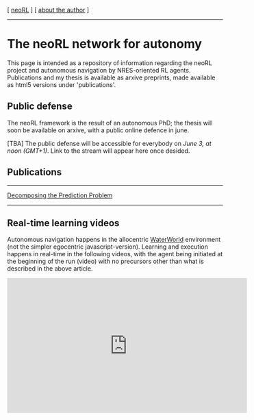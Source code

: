 [ [neoRL](index) ]        [ [about the author](./about_the_author.md) ]

-------------------------------------------------------------------

# The neoRL network for autonomy 

This page is intended as a repository of information regarding the neoRL project and autonomous navigation by NRES-oriented RL agents.
Publications and my thesis is available as arxive preprints, made available as html5 versions under 'publications'.

## Public defense
The neoRL framework is the result of an autonomous PhD; the thesis will soon be available on arxive, with a public online defence in june.

[TBA] The public defense will be accessible for everybody on *June 3, at noon (GMT+1)*. Link to the stream will appear here once desided.

## Publications

---------------------------------------

[Decomposing the Prediction Problem](https://ar5iv.org/html/2106.15868)


---------------------------------------

## Real-time learning videos
Autonomous navigation happens in the allocentric [WaterWorld](https://pygame-learning-environment.readthedocs.io/en/latest/user/games/waterworld.html) environment (not the simpler egocentric javascript-version). 
Learning and execution happens in real-time in the following videos, with the agent being initiated at the beginning of the run (video) with no precursors other than what is described in the above article. 

<iframe width="560" height="315" src="https://www.youtube.com/embed/ZyvxaMnm92s" title="YouTube video player" frameborder="0" allow="accelerometer; autoplay; clipboard-write; encrypted-media; gyroscope; picture-in-picture" allowfullscreen></iframe>
